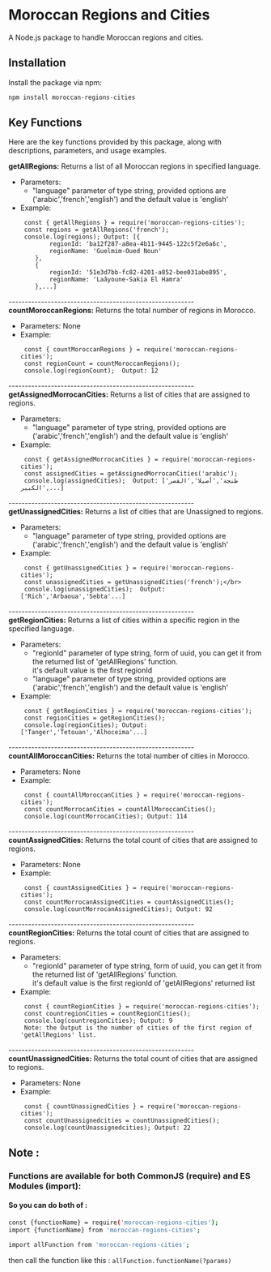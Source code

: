 # Moroccan Regions and Cities

A Node.js package to handle Moroccan regions and cities.

## Installation
Install the package via npm:

```bash
npm install moroccan-regions-cities
```

## Key Functions

Here are the key functions provided by this package, along with descriptions, parameters, and usage examples.

<strong>getAllRegions:</strong>
Returns a list of all Moroccan regions in specified language.
<ul>
  <li>
     Parameters: </br>
      <ul>
         <li>"language" parameter of type string, provided options are ('arabic','french','english') and the default value is 'english'</li>
      </ul>
  </li>
  <li>
     Example: </br>

     const { getAllRegions } = require('moroccan-regions-cities');
     const regions = getAllRegions('french');
     console.log(regions); Output: [{
            regionId: 'ba12f287-a8ea-4b11-9445-122c5f2e6a6c',
            regionName: 'Guelmim-Oued Noun'
        },
        {
            regionId: '51e3d7bb-fc82-4201-a852-bee031abe895',
            regionName: 'Laâyoune-Sakia El Hamra'
        },...]
        
  </li>
</ul>
---------------------------------------------------------<br>
<strong>countMoroccanRegions:</strong>
Returns the total number of regions in Morocco.
<ul>
  <li>
     Parameters: None </br>
  </li>
  <li>
     Example: </br>

     const { countMoroccanRegions } = require('moroccan-regions-cities'); 
     const regionCount = countMoroccanRegions();
     console.log(regionCount);  Output: 12
  </li>
</ul>

---------------------------------------------------------<br>
<strong>getAssignedMorrocanCities:</strong>
Returns a list of cities that are assigned to regions.
<ul>
  <li>
     Parameters: </br>
      <ul>
         <li>"language" parameter of type string, provided options are ('arabic','french','english') and the default value is 'english'</li>
      </ul>
  </li>
  <li>
     Example: </br>

     const { getAssignedMorrocanCities } = require('moroccan-regions-cities'); 
     const assignedCities = getAssignedMorrocanCities('arabic');
     console.log(assignedCities);  Output: ['طنجة','أصيلا','القصر الكبير',...]
    
  </li>
</ul>
---------------------------------------------------------<br>
<strong>getUnassignedCities:</strong>
Returns a list of cities that are Unassigned to regions.
<ul>
  <li>
     Parameters: </br>
      <ul>
         <li>"language" parameter of type string, provided options are ('arabic','french','english') and the default value is 'english'</li>
      </ul>
  </li>
  <li>
     Example: </br>

     const { getUnassignedCities } = require('moroccan-regions-cities');
     const unassignedCities = getUnassignedCities('french');</br>
     console.log(unassignedCities);  Output: ['Rich','Arbaoua','Sebta'...]
    
  </li>
</ul>

---------------------------------------------------------<br>
<strong>getRegionCities:</strong>
Returns a list of cities within a specific region in the specified language.
<ul>
  <li>
     Parameters: </br>
      <ul>
         <li>"regionId" parameter of type string, form of uuid, you can get it from the returned list of 'getAllRegions' function. </br>
         it's default value is the first regionId
         </li>
         <li>"language" parameter of type string, provided options are ('arabic','french','english') and the default value is 'english'
         </li>
      </ul>
  </li>
  <li>
     Example: </br>

     const { getRegionCities } = require('moroccan-regions-cities');
     const regionCities = getRegionCities();
     console.log(regionCities); Output: ['Tanger','Tetouan','Alhoceima'...]
    
  </li>
</ul>

---------------------------------------------------------<br>
<strong>countAllMoroccanCities:</strong>
Returns the total number of cities in Morocco.
<ul>
  <li>
     Parameters: None </br>
  </li>
  <li>
     Example: </br>

     const { countAllMoroccanCities } = require('moroccan-regions-cities');
     const countMorrocanCities = countAllMoroccanCities();
     console.log(countMorrocanCities); Output: 114 
  </li>
</ul>

---------------------------------------------------------<br>
<strong>countAssignedCities:</strong>
Returns the total count of cities that are assigned to regions.
<ul>
  <li>
     Parameters: None </br>
  </li>
  <li>
     Example: </br>

     const { countAssignedCities } = require('moroccan-regions-cities');
     const countMorrocanAssignedCities = countAssignedCities();
     console.log(countMorrocanAssignedCities); Output: 92 
  </li>
</ul>

---------------------------------------------------------<br>
<strong>countRegionCities:</strong>
Returns the total count of cities that are assigned to regions.
<ul>
  <li>
     Parameters: </br>
      <ul>
         <li>"regionId" parameter of type string, form of uuid, you can get it from the returned list of 'getAllRegions' function. </br>
         it's default value is the first regionId of 'getAllRegions' returned list
         </li>
      </ul>
  </li>
  <li>
     Example: </br>

     const { countRegionCities } = require('moroccan-regions-cities');
     const countregionCities = countRegionCities();
     console.log(countregionCities); Output: 9 
     Note: the Output is the number of cities of the first region of 'getAllRegions' list.
  </li>
</ul>

---------------------------------------------------------<br>
<strong>countUnassignedCities:</strong>
Returns the total count of cities that are assigned to regions.
<ul>
  <li>
     Parameters: None </br>
  </li>
  <li>
     Example: </br>

     const { countUnassignedCities } = require('moroccan-regions-cities'); 
     const countUnassignedcities = countUnassignedCities();
     console.log(countUnassignedcities); Output: 22 
  </li>
</ul>

## Note : 
### Functions are available for both CommonJS (require) and ES Modules (import): <br>
#### So you can do both of : 

```bash 
const {functionName} = require('moroccan-regions-cities');
import {functionName} from 'moroccan-regions-cities';
```
```bash
import allFunction from 'moroccan-regions-cities';
```
then call the function like this : `allFunction.functionName(?params)`

